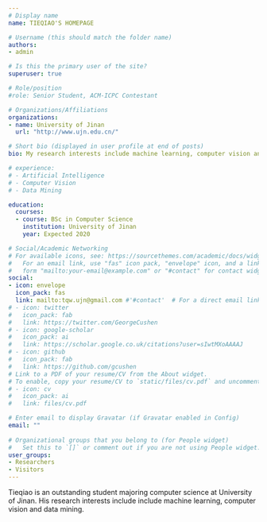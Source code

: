 ```yaml
---
# Display name
name: TIEQIAO'S HOMEPAGE

# Username (this should match the folder name)
authors:
- admin

# Is this the primary user of the site?
superuser: true

# Role/position
#role: Senior Student, ACM-ICPC Contestant

# Organizations/Affiliations
organizations:
- name: University of Jinan
  url: "http://www.ujn.edu.cn/"

# Short bio (displayed in user profile at end of posts)
bio: My research interests include machine learning, computer vision and data mining.

# experience:
# - Artificial Intelligence
# - Computer Vision
# - Data Mining

education:
  courses:
  - course: BSc in Computer Science
    institution: University of Jinan
    year: Expected 2020

# Social/Academic Networking
# For available icons, see: https://sourcethemes.com/academic/docs/widgets/#icons
#   For an email link, use "fas" icon pack, "envelope" icon, and a link in the
#   form "mailto:your-email@example.com" or "#contact" for contact widget.
social:
- icon: envelope
  icon_pack: fas
  link: mailto:tqw.ujn@gmail.com #'#contact'  # For a direct email link, use "mailto:test@example.org".
# - icon: twitter
#   icon_pack: fab
#   link: https://twitter.com/GeorgeCushen
# - icon: google-scholar
#   icon_pack: ai
#   link: https://scholar.google.co.uk/citations?user=sIwtMXoAAAAJ
# - icon: github
#   icon_pack: fab
#   link: https://github.com/gcushen
# Link to a PDF of your resume/CV from the About widget.
# To enable, copy your resume/CV to `static/files/cv.pdf` and uncomment the lines below.  
# - icon: cv
#   icon_pack: ai
#   link: files/cv.pdf

# Enter email to display Gravatar (if Gravatar enabled in Config)
email: ""
  
# Organizational groups that you belong to (for People widget)
#   Set this to `[]` or comment out if you are not using People widget.  
user_groups:
- Researchers
- Visitors
---
```


Tieqiao is an outstanding student majoring computer science at University of Jinan. His research interests include include machine learning, computer vision and data mining. 
<!-- He leads the Robotic Neurobiology group, which develops self-reconfiguring robots, systems of self-organizing robots, and mobile sensor networks.

Lorem ipsum dolor sit amet, consectetur adipiscing elit. Sed neque elit, tristique placerat feugiat ac, facilisis vitae arcu. Proin eget egestas augue. Praesent ut sem nec arcu pellentesque aliquet. Duis dapibus diam vel metus tempus vulputate.  -->
